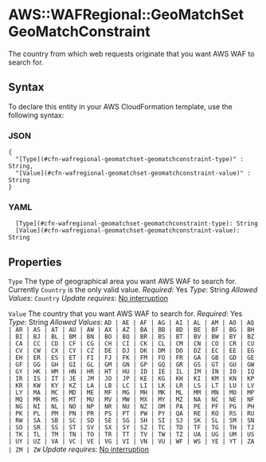 # AWS::WAFRegional::GeoMatchSet GeoMatchConstraint<a name="aws-properties-wafregional-geomatchset-geomatchconstraint"></a>

The country from which web requests originate that you want AWS WAF to search for\.

## Syntax<a name="aws-properties-wafregional-geomatchset-geomatchconstraint-syntax"></a>

To declare this entity in your AWS CloudFormation template, use the following syntax:

### JSON<a name="aws-properties-wafregional-geomatchset-geomatchconstraint-syntax.json"></a>

```
{
  "[Type](#cfn-wafregional-geomatchset-geomatchconstraint-type)" : String,
  "[Value](#cfn-wafregional-geomatchset-geomatchconstraint-value)" : String
}
```

### YAML<a name="aws-properties-wafregional-geomatchset-geomatchconstraint-syntax.yaml"></a>

```
  [Type](#cfn-wafregional-geomatchset-geomatchconstraint-type): String
  [Value](#cfn-wafregional-geomatchset-geomatchconstraint-value): String
```

## Properties<a name="aws-properties-wafregional-geomatchset-geomatchconstraint-properties"></a>

`Type`  <a name="cfn-wafregional-geomatchset-geomatchconstraint-type"></a>
The type of geographical area you want AWS WAF to search for\. Currently `Country` is the only valid value\.
*Required*: Yes
*Type*: String
*Allowed Values*: `Country`
*Update requires*: [No interruption](https://docs.aws.amazon.com/AWSCloudFormation/latest/UserGuide/using-cfn-updating-stacks-update-behaviors.html#update-no-interrupt)

`Value`  <a name="cfn-wafregional-geomatchset-geomatchconstraint-value"></a>
The country that you want AWS WAF to search for\.
*Required*: Yes
*Type*: String
*Allowed Values*: `AD | AE | AF | AG | AI | AL | AM | AO | AQ | AR | AS | AT | AU | AW | AX | AZ | BA | BB | BD | BE | BF | BG | BH | BI | BJ | BL | BM | BN | BO | BQ | BR | BS | BT | BV | BW | BY | BZ | CA | CC | CD | CF | CG | CH | CI | CK | CL | CM | CN | CO | CR | CU | CV | CW | CX | CY | CZ | DE | DJ | DK | DM | DO | DZ | EC | EE | EG | EH | ER | ES | ET | FI | FJ | FK | FM | FO | FR | GA | GB | GD | GE | GF | GG | GH | GI | GL | GM | GN | GP | GQ | GR | GS | GT | GU | GW | GY | HK | HM | HN | HR | HT | HU | ID | IE | IL | IM | IN | IO | IQ | IR | IS | IT | JE | JM | JO | JP | KE | KG | KH | KI | KM | KN | KP | KR | KW | KY | KZ | LA | LB | LC | LI | LK | LR | LS | LT | LU | LV | LY | MA | MC | MD | ME | MF | MG | MH | MK | ML | MM | MN | MO | MP | MQ | MR | MS | MT | MU | MV | MW | MX | MY | MZ | NA | NC | NE | NF | NG | NI | NL | NO | NP | NR | NU | NZ | OM | PA | PE | PF | PG | PH | PK | PL | PM | PN | PR | PS | PT | PW | PY | QA | RE | RO | RS | RU | RW | SA | SB | SC | SD | SE | SG | SH | SI | SJ | SK | SL | SM | SN | SO | SR | SS | ST | SV | SX | SY | SZ | TC | TD | TF | TG | TH | TJ | TK | TL | TM | TN | TO | TR | TT | TV | TW | TZ | UA | UG | UM | US | UY | UZ | VA | VC | VE | VG | VI | VN | VU | WF | WS | YE | YT | ZA | ZM | ZW`
*Update requires*: [No interruption](https://docs.aws.amazon.com/AWSCloudFormation/latest/UserGuide/using-cfn-updating-stacks-update-behaviors.html#update-no-interrupt)
